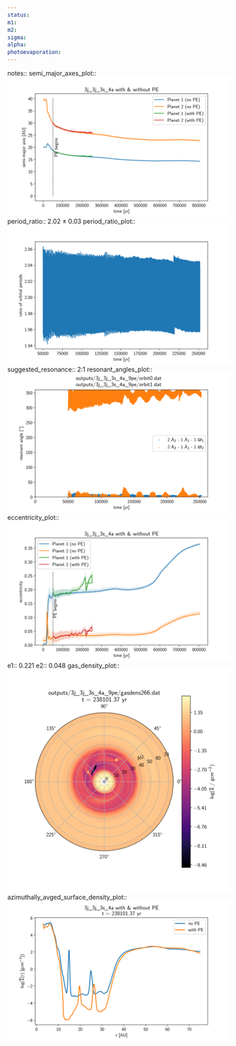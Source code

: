 ```yaml
---
status:
m1:
m2:
sigma:
alpha:
photoevaporation:
---
```


notes::
semi_major_axes_plot:: ![semi_major_axes_3j_3j_3s_4a_9pe.png](plots/semi_major_axes/semi_major_axes_3j_3j_3s_4a_9pe.png)
period_ratio:: 2.02 ± 0.03
period_ratio_plot:: ![period_ratio_3j_3j_3s_4a_9pe.png](plots/period_ratio/period_ratio_3j_3j_3s_4a_9pe.png)
suggested_resonance:: 2:1
resonant_angles_plot:: ![resonant_angles_3j_3j_3s_4a_9pe.png](plots/resonant_angles/resonant_angles_3j_3j_3s_4a_9pe.png)
eccentricity_plot:: ![eccentricity_3j_3j_3s_4a_9pe.png](plots/eccentricity/eccentricity_3j_3j_3s_4a_9pe.png)
e1:: 0.221
e2:: 0.048
gas_density_plot:: ![gas_density_3j_3j_3s_4a_9pe.png](plots/gas_density/gas_density_3j_3j_3s_4a_9pe.png)
azimuthally_avged_surface_density_plot:: ![azimuthally_avged_surface_density_3j_3j_3s_4a_9pe.png](plots/azimuthally_avged_surface_density/azimuthally_avged_surface_density_3j_3j_3s_4a_9pe.png)
